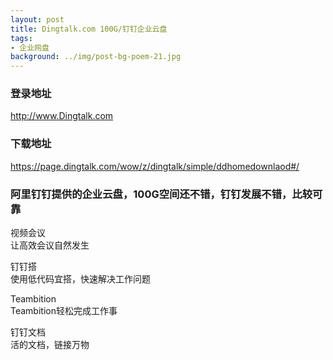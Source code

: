 ```yaml
---
layout: post
title: Dingtalk.com 100G/钉钉企业云盘
tags:
- 企业网盘
background: ../img/post-bg-poem-21.jpg
---
```


### 登录地址<br>
http://www.Dingtalk.com

### 下载地址<br>
https://page.dingtalk.com/wow/z/dingtalk/simple/ddhomedownlaod#/


### 阿里钉钉提供的企业云盘，100G空间还不错，钉钉发展不错，比较可靠<br>

视频会议<br>
让高效会议自然发生<br>

钉钉搭<br>
使用低代码宜搭，快速解决工作问题<br>

Teambition<br>
Teambition轻松完成工作事<br>

钉钉文档<br>
活的文档，链接万物<br>
